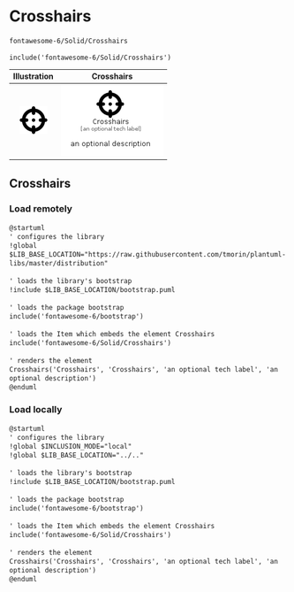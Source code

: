 # Crosshairs


```text
fontawesome-6/Solid/Crosshairs
```

```text
include('fontawesome-6/Solid/Crosshairs')
```



| Illustration | Crosshairs |
| :---: | :---: |
| ![illustration for Illustration](../../fontawesome-6/Solid/Crosshairs.png) | ![illustration for Crosshairs](../../fontawesome-6/Solid/Crosshairs.Local.png) |




## Crosshairs

### Load remotely
```plantuml
@startuml
' configures the library
!global $LIB_BASE_LOCATION="https://raw.githubusercontent.com/tmorin/plantuml-libs/master/distribution"

' loads the library's bootstrap
!include $LIB_BASE_LOCATION/bootstrap.puml

' loads the package bootstrap
include('fontawesome-6/bootstrap')

' loads the Item which embeds the element Crosshairs
include('fontawesome-6/Solid/Crosshairs')

' renders the element
Crosshairs('Crosshairs', 'Crosshairs', 'an optional tech label', 'an optional description')
@enduml
```

### Load locally
```plantuml
@startuml
' configures the library
!global $INCLUSION_MODE="local"
!global $LIB_BASE_LOCATION="../.."

' loads the library's bootstrap
!include $LIB_BASE_LOCATION/bootstrap.puml

' loads the package bootstrap
include('fontawesome-6/bootstrap')

' loads the Item which embeds the element Crosshairs
include('fontawesome-6/Solid/Crosshairs')

' renders the element
Crosshairs('Crosshairs', 'Crosshairs', 'an optional tech label', 'an optional description')
@enduml
```

